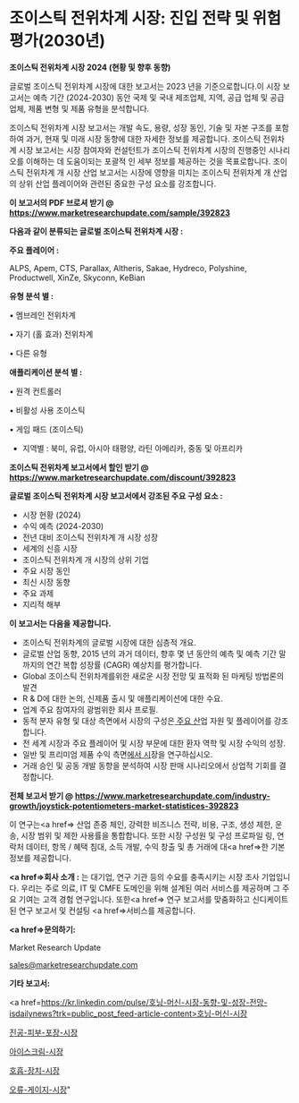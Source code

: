 # 조이스틱 전위차계 시장: 진입 전략 및 위험 평가(2030년)

<strong>조이스틱 전위차계 시장 2024 (현황 및 향후 동향)</strong>

글로벌 조이스틱 전위차계 시장에 대한 보고서는 2023 년을 기준으로합니다.이 시장 보고서는 예측 기간 (2024-2030) 동안 국제 및 국내 제조업체, 지역, 공급 업체 및 공급 업체, 제품 변형 및 제품 유형을 분석합니다.

조이스틱 전위차계 시장 보고서는 개발 속도, 용량, 성장 동인, 기술 및 자본 구조를 포함하여 과거, 현재 및 미래 시장 동향에 대한 자세한 정보를 제공합니다. 조이스틱 전위차계 시장 보고서는 시장 참여자와 컨설턴트가 조이스틱 전위차계 시장의 진행중인 시나리오를 이해하는 데 도움이되는 포괄적 인 세부 정보를 제공하는 것을 목표로합니다. 조이스틱 전위차계 개 시장 산업 보고서는 시장에 영향을 미치는 조이스틱 전위차계 개 산업의 상위 산업 플레이어와 관련된 중요한 구성 요소를 강조합니다.



<strong>이 보고서의 PDF 브로셔 받기 @ <a href=https://www.marketresearchupdate.com/sample/392823>https://www.marketresearchupdate.com/sample/392823</a></strong>



<strong>다음과 같이 분류되는 글로벌 조이스틱 전위차계 시장 :</strong>



<strong>주요 플레이어 :</strong>

ALPS, Apem, CTS, Parallax, Altheris, Sakae, Hydreco, Polyshine, Productwell, XinZe, Skyconn, KeBian



<strong>유형 분석 별 :</strong>

• 멤브레인 전위차계

• 자기 (홀 효과) 전위차계

• 다른 유형



<strong>애플리케이션 분석 별 :</strong>

• 원격 컨트롤러

• 비활성 사용 조이스틱

• 게임 패드 (조이스틱)

<ul>
  <li>지역별 : 북미, 유럽, 아시아 태평양, 라틴 아메리카, 중동 및 아프리카</li>
</ul>


<strong>조이스틱 전위차계 보고서에서 할인 받기 @ <a href=https://www.marketresearchupdate.com/discount/392823>https://www.marketresearchupdate.com/discount/392823</a></strong>



<strong>글로벌 조이스틱 전위차계 시장 보고서에서 강조된 주요 구성 요소 :</strong>
<ul>
  <li>시장 현황 (2024)</li>
  <li>수익 예측 (2024-2030)</li>
  <li>전년 대비 조이스틱 전위차계 개 시장 성장</li>
  <li>세계의 신흥 시장</li>
  <li>조이스틱 전위차계 개 시장의 상위 기업</li>
  <li>주요 시장 동인</li>
  <li>최신 시장 동향</li>
  <li>주요 과제</li>
  <li>지리적 해부</li>
</ul>


<strong>이 보고서는 다음을 제공합니다.</strong>
<ul>
  <li>조이스틱 전위차계의 글로벌 시장에 대한 심층적 개요.</li>
  <li>글로벌 산업 동향, 2015 년의 과거 데이터, 향후 몇 년 동안의 예측 및 예측 기간 말까지의 연간 복합 성장률 (CAGR) 예상치를 평가합니다.</li>
  <li>Global 조이스틱 전위차계를위한 새로운 시장 전망 및 표적화 된 마케팅 방법론의 발견</li>
  <li>R &amp; D에 대한 논의, 신제품 출시 및 애플리케이션에 대한 수요.</li>
  <li>업계 주요 참여자의 광범위한 회사 프로필.</li>
  <li>동적 분자 유형 및 대상 측면에서 시장의 구성은<a href=> 주요 산</a>업 자원 및 플레이어를 강조합니다.</li>
  <li>전 세계 시장과 주요 플레이어 및 시장 부문에 대한 환자 역학 및 시장 수익의 성장.</li>
  <li>일반 및 프리미엄 제품 수익 측면<a href=>에서 시</a>장을 연구하십시오.</li>
  <li>거래 승인 및 공동 개발 동향을 분석하여 시장 판매 시나리오에서 상업적 기회를 결정합니다.</li>
</ul>



<strong>전체 보고서 받기 @ <a href=https://www.marketresearchupdate.com/industry-growth/joystick-potentiometers-market-statistices-392823>https://www.marketresearchupdate.com/industry-growth/joystick-potentiometers-market-statistices-392823</a></strong>

이 연구는<a href=> 산업 존중</a> 체인, 강력한 비즈니스 전략, 비용, 구조, 생성 제한, 운송, 시장 범위 및 제한 사용률을 통합합니다. 또한 시장 구성원 및 구성 프로파일 링, 연락처 데이터, 항목 / 혜택 침대, 소득 개발, 수익 창출 및 총 거래에 대<a href=>한 기본 </a>정보를 제공합니다.



<strong><a href=>회사 소</a>개 :</strong>
는 대기업, 연구 기관 등의 수요를 충족시키는 시장 조사 기업입니다. 우리는 주로 의료, IT 및 CMFE 도메인을 위해 설계된 여러 서비스를 제공하며 그 주요 기여는 고객 경험 연구입니다. 또한<a href=> 연구 보</a>고서를 맞춤화하고 신디케이트 된 연구 보고서 및 컨설팅 <a href=>서비스</a>를 제공합니다.



<strong><a href=>문의하기:</a></strong>

Market Research Update

sales@marketresearchupdate.com



<strong>기타 보고서:</strong>

<a href=https://kr.linkedin.com/pulse/호닝-머신-시장-동향-및-성장-전망-isdailynews?trk=public_post_feed-article-content>호닝-머신-시장</a>

<a href=https://www.linkedin.com/pulse/진공-피부-포장-시장-세분화-연구-및-목표-고객2029년-trend-tracking-tips-360-analysis/>진공-피부-포장-시장</a>

<a href=https://www.linkedin.com/pulse/아이스크림-시장-경쟁-분석-및-성장-잠재력-2029-market-matrix-musings-analysis-fih1f/>아이스크림-시장</a>

<a href=https://www.linkedin.com/pulse/호흡-장치-시장-진입-전략-및-위험-평가2029년-trendsetters-talk-360-analysis-6ez4f/>호흡-장치-시장</a>

<a href=https://www.linkedin.com/pulse/오류-게이지-시장-세분화-연구-및-목표-고객2030년-analytics-avenue-adventures-24-ana-eiahc/>오류-게이지-시장</a>"
